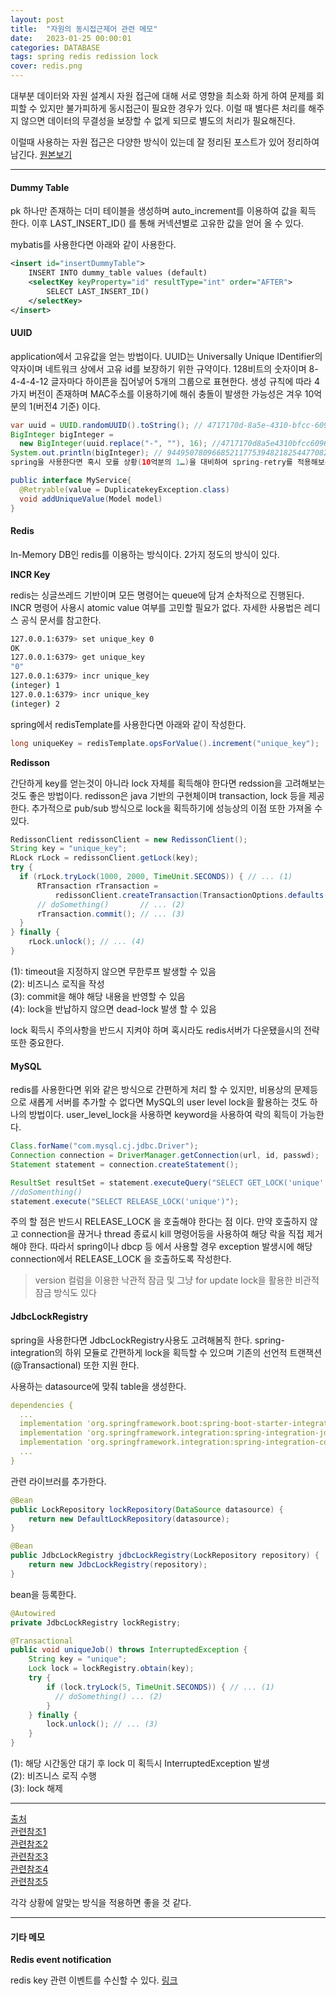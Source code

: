 ```yaml
---
layout: post
title:  "자원의 동시접근제어 관련 메모"
date:   2023-01-25 00:00:01
categories: DATABASE
tags: spring redis redission lock
cover: redis.png
---
```


대부분 데이터와 자원 설계시 자원 접근에 대해 서로 영향을 최소화 하게 하여 문제를 회피할 수 있지만 불가피하게 동시접근이 필요한 경우가 있다.
이럴 때 별다른 처리를 해주지 않으면 데이터의 무결성을 보장할 수 없게 되므로 별도의 처리가 필요해진다.   

이럴때 사용하는 자원 접근은 다양한 방식이 있는데 잘 정리된 포스트가 있어 정리하여 남긴다. [원본보기][from]

---

#### Dummy Table

pk 하나만 존재하는 더미 테이블을 생성하며 auto_increment를 이용하여 값을 획득 한다. 이후 LAST_INSERT_ID() 를 통해 커넥션별로 고유한 값을 얻어 올 수 있다.

mybatis를 사용한다면 아래와 같이 사용한다.

```xml
<insert id="insertDummyTable">
    INSERT INTO dummy_table values (default)
    <selectKey keyProperty="id" resultType="int" order="AFTER">
        SELECT LAST_INSERT_ID()
    </selectKey>
</insert>
```

#### UUID

application에서 고유값을 얻는 방법이다. UUID는 Universally Unique IDentifier의 약자이며 네트워크 상에서 고유 id를 보장하기 위한 규약이다. 128비트의 숫자이며 8-4-4-4-12 글자마다 하이픈을 집어넣어 5개의 그룹으로 표현한다. 생성 규칙에 따라 4가지 버전이 존재하며 MAC주소를 이용하기에 해쉬 충돌이 발생한 가능성은 겨우 10억분의 1(버전4 기준) 이다.

```java
var uuid = UUID.randomUUID().toString(); // 4717170d-8a5e-4310-bfcc-609649fdc666
BigInteger bigInteger = 
  new BigInteger(uuid.replace("-", ""), 16); //4717170d8a5e4310bfcc609649fdc666
System.out.println(bigInteger); // 94495078096685211775394821825447708262
spring을 사용한다면 혹시 모를 상황(10억분의 1…)을 대비하여 spring-retry를 적용해보는 것도 좋다.

public interface MyService{
  @Retryable(value = DuplicatekeyException.class)
  void addUniqueValue(Model model)
}
```

#### Redis

In-Memory DB인 redis를 이용하는 방식이다. 2가지 정도의 방식이 있다.

**INCR Key**

redis는 싱글쓰레드 기반이며 모든 명령어는 queue에 담겨 순차적으로 진행된다. INCR 명령어 사용시 atomic value 여부를 고민할 필요가 없다. 자세한 사용법은 레디스 공식 문서를 참고한다.

```bash
127.0.0.1:6379> set unique_key 0
OK
127.0.0.1:6379> get unique_key
"0"
127.0.0.1:6379> incr unique_key
(integer) 1
127.0.0.1:6379> incr unique_key
(integer) 2
```

spring에서 redisTemplate를 사용한다면 아래와 같이 작성한다.

```java
long uniqueKey = redisTemplate.opsForValue().increment("unique_key");
```

**Redisson**

간단하게 key를 얻는것이 아니라 lock 자체를 획득해야 한다면 redssion을 고려해보는 것도 좋은 방법이다. redisson은 java 기반의 구현체이며 transaction, lock 등을 제공한다. 추가적으로 pub/sub 방식으로 lock을 획득하기에 성능상의 이점 또한 가져올 수 있다.

```java
RedissonClient redissonClient = new RedissonClient();
String key = "unique_key";
RLock rLock = redissonClient.getLock(key);
try {
  if (rLock.tryLock(1000, 2000, TimeUnit.SECONDS)) { // ... (1)
      RTransaction rTransaction =
          redissonClient.createTransaction(TransactionOptions.defaults().timeout(1000, SECONDS));
      // doSomething()       // ... (2)
      rTransaction.commit(); // ... (3)
  }
} finally {
    rLock.unlock(); // ... (4)
}
```

(1): timeout을 지정하지 않으면 무한루프 발생할 수 있음   
(2): 비즈니스 로직을 작성   
(3): commit을 해야 해당 내용을 반영할 수 있음   
(4): lock을 반납하지 않으면 dead-lock 발생 할 수 있음   

lock 획득시 주의사항을 반드시 지켜야 하며 혹시라도 redis서버가 다운됐을시의 전략 또한 중요한다.

#### MySQL

redis를 사용한다면 위와 같은 방식으로 간편하게 처리 할 수 있지만, 비용상의 문제등으로 새롭게 서버를 추가할 수 없다면 MySQL의 user level lock을 활용하는 것도 하나의 방법이다. user_level_lock을 사용하면 keyword을 사용하여 락의 획득이 가능한다.

```java
Class.forName("com.mysql.cj.jdbc.Driver");
Connection connection = DriverManager.getConnection(url, id, passwd);
Statement statement = connection.createStatement();

ResultSet resultSet = statement.executeQuery("SELECT GET_LOCK('unique', 3)");
//doSomenthing()
statement.execute("SELECT RELEASE_LOCK('unique')");
```

주의 할 점은 반드시 RELEASE_LOCK 을 호출해야 한다는 점 이다. 만약 호출하지 않고 connection을 끊거나 thread 종료시 kill 명령어등을 사용하여 해당 락을 직접 제거 해야 한다. 따라서 spring이나 dbcp 등 에서 사용할 경우 exception 발생시에 해당 connection에서 RELEASE_LOCK 을 호출하도록 작성한다.   
> version 컬럼을 이용한 낙관적 잠금 및 그냥 for update lock을 활용한 비관적 잠금 방식도 있다

#### JdbcLockRegistry

spring을 사용한다면 JdbcLockRegistry사용도 고려해봄직 한다. spring-integration의 하위 모듈로 간편하게 lock을 획득할 수 있으며 기존의 선언적 트랜잭션(@Transactional) 또한 지원 한다.

사용하는 datasource에 맞춰 table을 생성한다.

```yml
dependencies {
  ...
  implementation 'org.springframework.boot:spring-boot-starter-integration'
  implementation 'org.springframework.integration:spring-integration-jdbc'
  implementation 'org.springframework.integration:spring-integration-core'
  ...
}
```

관련 라이브러를 추가한다.

```java
@Bean
public LockRepository lockRepository(DataSource datasource) {
    return new DefaultLockRepository(datasource);
}

@Bean
public JdbcLockRegistry jdbcLockRegistry(LockRepository repository) {
    return new JdbcLockRegistry(repository);
}
```

bean을 등록한다.

```java
@Autowired
private JdbcLockRegistry lockRegistry;

@Transactional
public void uniqueJob() throws InterruptedException {
    String key = "unique";
    Lock lock = lockRegistry.obtain(key);
    try {
        if (lock.tryLock(5, TimeUnit.SECONDS)) { // ... (1)
          // doSomething() ... (2)
        }
    } finally {
        lock.unlock(); // ... (3)
    }
}
```

(1): 해당 시간동안 대기 후 lock 미 획득시 InterruptedException 발생   
(2): 비즈니스 로직 수행   
(3): lock 해제   

---

[출처][from]   
[관련참조1][ref1]   
[관련참조2][ref2]   
[관련참조3][ref3]  
[관련참조4][ref4]  
[관련참조5][ref5]   

각각 상황에 알맞는 방식을 적용하면 좋을 것 같다.

---

#### 기타 메모

**Redis event notification**

redis key 관련 이벤트를 수신할 수 있다. [링크][link]

[from]: https://hahava.github.io/dev_log/devlog-distributed-key

[ref1]: https://github.com/spring-projects/spring-integration/tree/e901c89fef3eea00ddf6d503ae9926667a1d6972/spring-integration-jdbc/src/main/resources/org/springframework/integration/jdbc

[ref2]: https://velog.io/@hgs-study/redisson-distributed-lock

[ref3]: https://tanzu.vmware.com/developer/guides/spring-integration-lock/

[ref4]: https://hyperconnect.github.io/2019/11/15/redis-distributed-lock-1.html

[ref5]: https://techblog.woowahan.com/2631/

[link]: https://moonsiri.tistory.com/87
